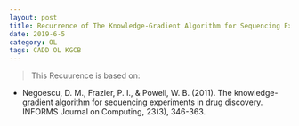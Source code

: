 ```yaml
---
layout: post
title: Recurrence of The Knowledge-Gradient Algorithm for Sequencing Experiments in Drug Discovery
date: 2019-6-5
category: OL
tags: CADD OL KGCB
---
```


> This Recuurence is based on:
* Negoescu, D. M., Frazier, P. I., & Powell, W. B. (2011). The knowledge-gradient algorithm for sequencing experiments in drug discovery. INFORMS Journal on Computing, 23(3), 346-363.

## 